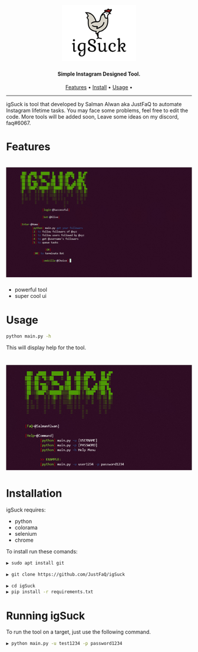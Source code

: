 <h1 align="center">
  <img src="src/logo.png" alt="igSuck" width="200px"></a>
  <br>
</h1>

<h4 align="center">Simple Instagram Designed Tool.</h4>

<p align="center">
  <a href="#features">Features</a> •
  <a href="#installation">Install</a> •
  <a href="#running-igSuck">Usage</a> •
</p>

---


igSuck is tool that developed by Salman Alwan aka JustFaQ to automate Instagram lifetime tasks. You may face some problems, feel free to edit the code. More tools will be added soon, Leave some ideas on my discord, faq#6067.

# Features

<h1 align="left">
  <img src="src/mc.PNG" alt="Main Commands" width="700px"></a>
  <br>
</h1>

 - powerful tool
 - super cool ui

 # Usage

```sh
python main.py -h
```
This will display help for the tool.

<h1 align="left">
  <img src="src/hc.PNG" alt="Main Commands" width="700px"></a>
  <br>
</h1>


# Installation

igSuck requires:
- python
- colorama
- selenium
- chrome

To install run these comands:
```sh
▶ sudo apt install git
```
```sh
▶ git clone https://github.com/JustFaQ/igSuck
```
```sh
▶ cd igSuck
▶ pip install -r requirements.txt
```

# Running igSuck

To run the tool on a target, just use the following command.
```sh
▶ python main.py -u test1234 -p password1234
```

